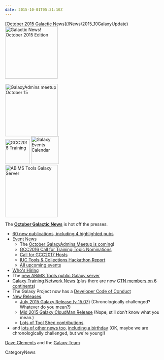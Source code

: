 ```yaml
---
date: 2015-10-01T05:31:10Z
---
```

<div class='newsItemHeader'>[October 2015 Galactic News](/News/2015_10GalaxyUpdate)</div>

<div class='right'>
<a href='/GalaxyUpdates/2015_10'><img src='/Images/GalaxyLogos/GalaxyNews.png' alt='Galactic News! October 2015 Edition' width=170 /></a><br /><br />
<a href='/GalaxyUpdates/2015_10#october-galaxyadmins-meetup'><img src='/Images/Logos/GalaxyAdmins.png' alt='GalaxyAdmins meetup October 15' width="170" /></a><br />
<a href='/GalaxyUpdates/2015_10#gcc2016-call-for-training-topic-nominations'><img src='/Events/GCC2016/GCC2016TrainingLogo400.png' alt='GCC2016 Training' width="80" /></a>
<a href='/GalaxyUpdates/2015_10#upcoming-events'><img src='/Images/Logos/GalxyEventsCalThumb.png' alt='Galaxy Events Calendar' width="90" /></a><br />
<a href='/GalaxyUpdates/2015_10#new-public-galaxy-servers'><img src='/PublicGalaxyServers/ABiMSToolsLogos.png' alt='ABiMS Tools Galaxy Server' width="170" /></a>
</div>

The **[October Galactic News](/GalaxyUpdates/2015_10)** is hot off the presses.
* [60 new publications, including 4 highlighted pubs](/GalaxyUpdates/2015_10#new-papers)
* [Event News](/GalaxyUpdates/2015_10#events)
  * The [October GalaxyAdmins Meetup is coming](/GalaxyUpdates/2015_10#october-galaxyadmins-meetup)!
  * [GCC2016 Call for Training Topic Nominations](/GalaxyUpdates/2015_10#gcc2016-call-for-training-topic-nominations)
  * [Call for GCC2017 Hosts](/GalaxyUpdates/2015_10#call-for-gcc2017-hosts)
  * [IUC Tools & Collections Hackathon Report](/GalaxyUpdates/2015_10#iuc-tools--collections-hackathon-report)
  * [All upcoming events](/GalaxyUpdates/2015_10#upcoming-events)
* [Who's Hiring](/GalaxyUpdates/2015_10#whos-hiring)
* The [new ABiMS Tools public Galaxy server](/GalaxyUpdates/2015_10#new-public-galaxy-servers)
* [Galaxy Training Network News](/GalaxyUpdates/2015_10#galaxy-training-network-news) (plus there are now [GTN members on 6 continents](/GalaxyUpdates/2015_10#galaxy-community-hubs))
* The Galaxy Project now has a [Developer Code of Conduct](/GalaxyUpdates/2015_10#galaxy-developer-code-of-conduct)
* [New Releases](/GalaxyUpdates/2015_10#releases)
  * [July 2015 Galaxy Release (v 15.07)](/GalaxyUpdates/2015_10#july-2015-galaxy-release-v-1507) (Chronologically challenged?  Whatever do you mean?)
  * [Mid 2015 Galaxy CloudMan Release](/GalaxyUpdates/2015_10#mid-2015-galaxy-cloudman-release) (Nope, still don't know what you mean.)
  * [Lots of Tool Shed contributions](/ToolShed/Contributions/2015_09).
* and [lots of other news too](/GalaxyUpdates/2015_10#other-news), [including a birthday](/GalaxyUpdates/2015_10#galaxy-turns-10) (OK, maybe we are chronologically challenged, but we're young!)

[Dave Clements](/DaveClements) and the [Galaxy Team](/GalaxyTeam)


CategoryNews
